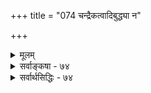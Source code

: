 +++
title = "074 चन्द्रैकत्वादिबुद्ध्या न"

+++
<details><summary>मूलम्</summary>

चन्द्रैकत्वादिबुद्ध्या न हि विलयमियाच्चक्षुरर्थादिदोषः स्याद्बाधेऽपि द्विचन्द्रप्रभृतिषु हि ततो भ्रान्तिमात्रानुवृत्तिः ।  
विस्रम्भाभावतः स्यात् फलमपि न तु ते जाघटीति द्वयं तद्ब्रह्मान्याशेषबाधादनतिबलतया बाध्यतो बाधकस्य ॥ ७४ ॥
</details>

<details><summary>सर्वाङ्कषा - ७४</summary>

अन्धस्य जात्यन्धेन यष्टिप्रदानवत् अप्रामाणिकाया जीवन्मुक्तेस्समर्थनायाप्रामाणिकतमां बाधितानुवृत्तिं तदुक्तां निराकरोति - चन्द्रैकत्वेत्यादिना । **चन्द्रैकत्वादिबुद्ध्या** = 'एकश्चन्द्रः' इत्यादिप्रमात्मकज्ञानेन प्रथममेव विद्यमानेन **चक्षुरर्थादिदोषः** = ' द्वौ चन्द्रौ' इति भ्रमहेतुभूतः अङ्गुल्यवष्टंभादिः चक्षुरिन्द्रियगतदोषो वा, अर्थगतदूरत्वादिरूपो वा दोषः । चक्षुश्च अर्थश्चेति द्वंद्वः । 'चन्द्रैकत्वादि' इत्यादिपदेन चन्द्राल्पत्वादिभ्रमाणां ग्राह्यतया, तत्र दूरत्वादिदोषाणाम् 'अर्थादि' इत्यादिपदेन ग्रहणम् । **विलयम्** = नाशम् न हि **इयात्** = न हि प्राप्नुयात् । आद्येऽपि द्विचन्द्रादिभ्रमस्थलेषु ततो **हि** = अर्थगतदोषस्य बाधकज्ञानानिवर्त्यत्वादेव हि **भ्रान्तिमात्रानुवृत्तिः** = ' द्वौ चन्द्रौ' इत्याद्यन्यथादर्शनस्य केवलम् अनुवृत्तिः, न तु भयादीनाम् स्यात् । **विस्त्रंभाभावतः** = ‘चन्द्रः एकः' इति निश्चयस्य दृढस्य पूर्वं सत्त्वात् ' द्वौ चन्द्रौ' इति दर्शने विश्वासस्याभावात्, प्रत्युत‘अङ्गुल्यमवष्टम्भमूलमिदं द्विचन्द्रदर्शनम्' इति निर्णयस्य च सत्वात् **फलमपि** =उत्पन्ने ज्ञाने 'इदं ज्ञानं भ्रमः' इति निश्चये यत्फलम् भयाद्यभावः, तदपि स्यात् । प्रकृते इदं सर्वं न घटते । यतः - ते तु सर्वमिथ्यात्व - वादिनस्तव तु **तद्द्वयम्** = भ्रान्त्यनुवृत्तिः, भयाद्यभावश्च न **जाघटीति** = सर्वथा न घटते । कुतः ? इति प्रश्ने 'तु' पदेन सूचितमर्थं प्रकटयति - **ब्रह्मान्याशेषबाधात्** = ब्रह्मव्यतिरिक्तस्य सर्वस्यापि मिथ्यात्वेन, ब्रह्मज्ञानेन मिथ्यादर्शनस्य, तद्धेतोश्च सर्वस्यापि बाधस्यावश्यकत्वेन भ्रमस्य, तद्धेतोरविद्यायाश्चानुवृत्तिः न घटते । ननु मिथ्यादर्शनहेतुभूता भेदवासना सृष्टेरारभ्यानुवर्तमाना दृष्टा, संसारस्यानादित्वात् । तन्निवर्तकं ब्रह्मज्ञानं नूतनमिदानीमेवोत्पन्नम् । अत इदानीमुत्पन्नं ज्ञानं दुर्बलम् । अतो झटिति तदैव भेदभ्रमनिवर्तनसमर्थं न भवति । अतः एकदैव सर्वोऽपि भ्रमो न निवर्तत इत्यत्र - अनतिबलतयेत्यादि । **बाध्यतः** = बाध्यजगद्भ्रमापेक्षया **बाधकस्य** = ब्रह्मज्ञानस्य **अनतिबलतया** = अधिकबलवत्त्वस्य कदाप्यसंभवात् इदमपि ते न जाघटीति इत्यन्वयः ॥ 



अत्रेदं संपिण्डितं तात्पर्यम् - वस्तुतः 'जीवन्मुक्ति' पदे 'मुक्ति' पदं किञ्चिदुपचरितार्थकमेव तेषामपि संमतम् । न हि पूर्णमुक्तितुल्या जीवन्मुक्तिः । तन्मते 'विदेहमुक्ति' पदेन हि पूर्णमुक्तिः व्यपदिश्यते । **विदेहा** =देहवियोगवती देहरहिता मुक्तिरित्यर्थः । **जीवन्मुक्तिः** = सदेहमुक्तिः । एवञ्च परस्परविरुद्धे सदेहत्वविदेहत्वे एकस्या एव मुक्तेर्विशेषणे न भवितुमर्हतः । अतः सदेहमुक्तिपर्यायं जीवन्मुक्तिपदं यदि मुख्यार्थकम्, 

 

[[338]] 

तदा 'विदेहमुक्ति' रित्यत्र विदेहपदं मुक्तिपदं वा गौणार्थकं वक्तव्यम् ' तस्य तावदेव चिरं यावन्न विमोक्ष्ये अथ संपत्स्ये' (छां. 6-14-2 ) इति श्रुतिः शरीरवियोगसमनन्तरकालिकीं मुक्तिं वदति । तस्येत्यत्र तच्छब्दः पूर्ववाक्योक्तं आचार्यादधिगतोपदेशेन ब्रह्मविद्यायां सिद्धं पुरुषं वक्ति । एवमाचार्यादधिगतब्रह्मविद्यासिद्धस्य पुरुषस्य **चिरम्** = विलम्बः **तावदेव** = तावानेव । यावान् विलम्बः? इत्यत्र ' यावत् न विमोक्ष्ये' इति । शरीरात् यावत् न विमुक्तो भविष्यामि, तावानेव **विलम्बः** = संसारसंबन्धः । **अथ** = शरीरविमोक्षसमनन्तरमेव **संपत्स्ये** =परमात्मना संपत्तिं प्राप्स्यामि **?** = मुक्तो भविष्यामीत्यर्थः । एवञ्च शरीरसंबन्ध एव बन्धः, शरीरविरह एव मोक्ष इत्यर्थः सिद्धः । एवं सति 'जीवन्मुक्तिः' इत्यत्र **जीवनम्** = शरीरसंबन्धः, **मुक्तिः** = शरीरसंबन्धविरहः । द्वयं च स्पष्टं परस्परविरुद्धम् । अतः मुक्तिशब्दार्थः त्याज्यः, अथवा जीवन्शब्दार्थः त्याज्यः । द्वयमपि यदि न त्यज्यते, तदा मुक्तावेव शरीरसंबन्धोऽवर्जनीय इत्यायाति । एवं सति 'विदेहमुक्ति' पदे विदेहपदं गौणार्थकं वक्तव्यम् । अथवा मुक्तिपदं वा गौणार्थकं वक्तव्यम् । एवं सति सदेहमुक्तिः, विदेहमुक्तिश्चैकैव स्यात् । तत्र विदेहमुक्तेरेव परमलक्ष्यत्वात्, तत्पदे लक्षणा न युक्तेति सदेहमुक्तिपद एव लक्षणाङ्गीकृता । ततश्च जीवन्मुक्तिर्न मुख्येति तादृशगौणमुक्तेरितरैरप्यङ्गीकारात् न कश्चन विशेषः ॥ 

9 

एवं वस्तुतत्त्वे सत्यपि जात्यन्धकुमारमृतिन्यायेन केचन जीवन्मुक्तिसमर्थनाय बाधितानुवृत्तिं समर्थयन्ति । ‘चन्द्रः एक एव' इति सुदृढे निश्चये सत्यपि अङ्गुल्यवष्टंभादिना द्वौ चन्द्रौ दृश्येते इति सर्वानुभवसिद्धम् । अत्र बाधकज्ञानसत्वात् द्विचन्द्रज्ञानं भ्रम इति स जानाति । एवमेव तत्त्वमस्युपदेशेन विश्वस्य सर्वस्य मिथ्यात्वज्ञाने जातेऽपि, लेशतो वासनाया अनुवृत्त्या जगद्दर्शनेऽनुवर्तमानेऽपि, जगन्मिथ्यात्वज्ञानस्य सुदृढत्वात् तस्य बन्धो न भवति । स एवायं जीवन्मुक्त इति । तदेतन्न सङ्गच्छते, दृष्टान्तस्य विपरीतत्वात् । यतस्तत्र ‘एकश्चन्द्रः' इति ज्ञानेन चन्द्रद्वित्वभ्रमो न निवर्तेत । ज्ञानेनाज्ञानं बाध्यते, न तु अङ्गुल्यवष्टंभदोषोऽपगच्छति । अतश्च द्विचन्द्रभ्रमोऽप्यनुवर्तते । प्रकृते तु ब्रह्मव्यतिरिक्तस्य सर्वस्यापि मिथ्यात्वात्, ब्रह्मज्ञानेन दोषस्य सर्वस्यापि निवृत्तेरावश्यकत्वात्, भ्रमस्यानुवृत्तिर्दुरुपपादा । यद्यनुवृत्तिः स्यात्कदापि न निवर्तेति जीवन्मुक्तिरेवात्यन्तिकी मुक्तिः स्यात् ॥ 

ननु संसारहेतुभूताया अविद्यायास्समग्रतो निवृत्तत्वात् नास्त्येव तस्य संसारबन्धः । अथापि सृष्टेरारभ्यैतावत्कालं बहुजन्मस्वभ्यस्तत्वात् भेददर्शनाभ्यासजन्या भेदवासनानुवर्तेतैव । अतश्च तादृशभेदवासनानिवृत्तयेऽभेदभावनादाय किञ्चिदिव विलम्बोऽनिवार्यः । यथा वा निवृत्तेऽपि सर्पभ्रमे भयादिलेशः, तन्मूलककम्पादिकञ्चानुवर्तते, अथापि पूर्वस्थित्यपेक्षया सर्पाभावज्ञानसत्वान्न भ्रमानुवृत्तिः, तद्वदेव मध्यस्थावस्था संसारमोक्षयोः जीवन्मुक्तावस्थेत्युच्यते । यथा वा घटनिर्माता कुलालो दण्डेन चक्रं भ्रामयित्वा दण्डं निरस्य घटं करोति । चक्रमपि दण्डमन्तरापि भ्रमदेव वर्तते वेगवशात् किञ्चित्कालम् । तद्वदत्रापि संसारदर्शनसत्त्वेऽपि बन्धाभावात्स जीवन्मुक्त उच्यते इति चेत्, इदमपि न क्षोदक्षमम् । दृष्टान्ते सर्वत्र रज्जुसर्पादेः प्रातिभासिकत्वम्, तद्धेतुभूतदोषादेः भ्रमकार्यभयकम्पादेः व्यावहारिकसत्यत्वमिति, भ्रमनिवृत्तावपि तत्कार्यानुवृत्तिर्युक्ता । चक्रभ्रमणस्थले तु वेगस्य, भ्रमणस्य चेत्युभयोस्सत्यत्वाद्युज्यते सर्वम् । भवन्मते तु 

[[145]]. 

[[339]] 

[मुक्तिवादोपसंहारः ] 

स्वातन्त्र्यं ब्रह्मणैक्यं पशुपतिसमतां वासनोच्छेदमात्रं 

धीसन्तानप्रणाशं निजमतिसुखयोर्नित्ययोः सन्निकर्षम् । 

 

ब्रह्मव्यतिरिक्तस्य सर्वस्यापि मिथ्यात्वात्, ब्रह्मज्ञानेन निवृत्तिरनिवार्या । अत इदं सर्वं केवलमात्मवञ्चनामात्रम् । भेदवासनापेक्षयाऽभेददर्शनस्याल्पकालत्वादित्यादिकं तु दुरवस्थम्, अभेददर्शनाभ्यासकालं यावत्दवासनाया अपि सहैवानुवर्तमानत्वात्, कदाप्यभेदर्शनस्य भेदवासनापेक्षयाधिकबलवत्त्वस्य न संभव इति, अनिर्मोक्षप्रसङ्ग एव । तदिदमुक्तम्, 'अनतिबलतया बाध्यतो बाधकस्ये 'ति । अतस्तन्मते जीवन्मुक्तिर्दुस्साधा ॥ 

ननु भवन्मतेऽपि जगतस्सत्यत्वेऽपि सांसारिकसुखादेः भ्रमत्वेन मिथ्यात्वावश्यंभावात् क्रमेणैव निवृत्तिरावश्यकीति दोषस्समान इति शङ्क्यम्; सांसारिकसुखस्य बौद्धमत इव भ्रमत्वाभावात् । परं तु तस्यात्यल्पत्वात् तत्त्यागः । तर्हि अल्पे महत्त्वबुद्धिः भ्रम एव किल । सोऽपि क्रमश एव निवर्तेतेति दोषस्तदवस्थ एवेति चेत्, पित्तोपहतस्य क्षीरे तिक्तत्वभ्रमवत्कर्मौपाधिकं तत् । भ्रमकारणानां सत्यत्वेऽपि व्याधिनिवृत्तौ क्रमेण तिक्तत्वबुद्धिनिवृत्तिवदेव बन्धनिवृत्तिरपि क्रमेणैवेति सर्वमुपपद्यते ॥ 

ननु सिद्धान्तेऽपि 'अत्र ब्रह्म समश्नुते' (कठ. 2-6-14) इत्यादिकमुपासनाकालिकब्रह्मानुभवाभिप्रायमित्यङ्गीकारात् किमिति 'जीवन्मुक्ति' पदे प्रद्वेष इति चेत्; 

अहो! कथं बोधनीयो बालिशस्त्वं न बुध्यसे । स्मृतावायान्ति वाल्मीकिवचनान्यत्र पश्यत ॥ 

‘यदन्तरं सिंहसृगालयोर्वने यदन्तरं स्यन्दनिकासमुद्रयोः । सुराग्र्यसौवीरकयोर्यदन्तरं तदन्तरं वै तव राघवस्य च ॥ यदन्तरं काञ्चनसीसलोहयोः यदन्तरं चन्दनवारिपङ्कयोः । यदन्तरं हस्तिबिडालयोर्वने तदन्तरं दाशरथेस्तवैव च ॥ यदन्तरं वायसवैनतेययोः' (अरण्य. 47-47) इत्यादिवाक्यानि मनोहराणि ॥ परन्तु मानवब्रह्मानन्दयोस्तुलनं बुधः । को वा विवेकी जानीयात्, ततोऽप्येतत्तु दुर्वचम् । 

को वा मनीषी ऊहितुमपि शक्नुयात्, सदेहविदेहमुक्त्यानन्दयोस्तारतम्यं वाचामगोचरमित्यस्त्यानन्दतारतम्यवादस्यावसरः । अत एव - 

इयमेव स्थितिर्जीवन्मुक्तिर्या शास्त्रसंमता । नव्यवेदान्तशास्त्रस्य सीमेति परिगृह्यताम् ॥ समये त्वखिलं स्पष्टं भविष्यति यदीच्छति । भगवान् सर्वभूतात्मा समयस्स निरीक्ष्यताम् ॥ 

एवञ्च – उक्तरीत्या सदेहविदेहमुक्त्योर्वैलक्षण्यविषये वा, प्रमेयस्वरूपविषये वा नास्ति पक्षभेदः । 'जीवन्मुक्त' पदविषय एव विवादः । तत्रापि तत्पदस्यौपचारिकत्वेऽपि नाभिप्रायभेद इति विज्ञेयम् ॥ ७४ ॥
</details>

<details><summary>सर्वार्थसिद्धिः - ७४</summary>

चन्द्रैकत्वादिबुद्ध्या न हि विलयमियाच्चक्षुरर्थादिदोषः  
स्याद्बाधेऽपि द्विचन्द्रप्रभृतिषु हि ततो भ्रान्तिमात्रानुवृत्तिः ।  
विस्रम्भाभावतः स्यात् फलमपि न तु ते जाघटीति द्वयं तद्  
ब्रह्मान्याशेषबाधादनतिबलतया बाध्यतो बाधकस्य ॥ ७४ ॥  
अद्वैतिनस्त्वाहुः - श्रवणमननाभ्यां भेदसत्यत्वविस्रम्भे निरस्तेऽप्यविद्याबाधकमद्वैतज्ञानं नोदेति, ध्यानेन तु निरस्तस्मस्तभेदवासनस्याद्वैतवाक्यादविद्यानिवर्तकधीसंभवः; निवृत्ताविद्यस्यापि द्विचन्द्रादिदर्शनन्यायेन यावच्छरीरं बाधितानुवृत्तिः स्यात्, तादृश्यां दशायां ब्रह्मविज्ज्जीवति च मुक्तश्चेत्यव्याहतिरिति । एतदपि दूषयति - चन्द्रैकत्वेति ॥ तत्र तावल्लोके बाधितानुवृत्तिर्युज्यते, बाधकज्ञानेन भ्रमानुवृत्तिहेतोर्दोषेस्याबाधितत्वात् । न हि चक्षुर्गतास्तिमिरादयः शुक्त्यादिगता वा दूरत्वसादृश्यादयो बाधकज्ञानेनापह्रियन्ते, सत्यत्वात्; तत्प्रकाश्याकारविरोधित्वाभावान्न बाध्यन्त इति भावः । मात्रचाऽभिप्रेतं व्यनक्तिं - विस्रम्भाभावत इति । एवं बाधितानुवृत्तिर्बाधकधीसाफल्यं च त्वन्मते न संभवतीत्याह – न त्विति । प्रथमस्यासंभवं विवृणोति - ब्रह्मान्येति । ब्रह्मव्यतिरिक्तं कूलं मिथ्येति हि बाधकप्रत्ययः । तत्र यदि महीयसी वलयसी च मूलाविद्या विलीयेत, कथं तदा तूलकल्पः तदेकदेशे, विलयं न गच्छेत्? यदि चास्य ज्ञानादन्यद् बाधकम्, तदाऽपसिद्धान्तः सत्यत्वप्रसङ्गश्च स्यात् । अविद्याबाधकेनाबाधितं च कथमन्यदपि ज्ञानं बाधेत? अहेतुकनिवृत्तिश्च प्रागेव दूषित । अन्त्यशब्दचरमसंस्कारादीनामपि हेतुविशेषत एव निवृत्तेरत्र बाधकफलस्याप्यसंभवमाह - अनतिबलतयेति । अयं भावः -श्रवणमननदशायामेव हि निषेध्यप्रपञ्चज्ञानं निषेधकज्ञानं चाविद्यामूलमित्यध्यवस्यति, तथा सत्येकदोषप्रसूतत्वे परत्वस्याकिंचित्करत्वात्, अन्यथा माध्यमिकविजयप्रसङ्गाच्च नोत्तरे बाधकत्वविस्रम्भः स्यात् । अत एव न तदर्थध्याने प्रवर्तेत, न च रागद्वेषादिभिरुज्झितः स्यादिति ॥ ७४ ॥ इति परोक्तबाधितानुवृत्तिभङ्गः ॥
</details>


